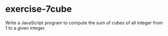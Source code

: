 # exercise-7cube
Write a JavaScript program to compute the sum of cubes of all integer from 1 to a given integer.